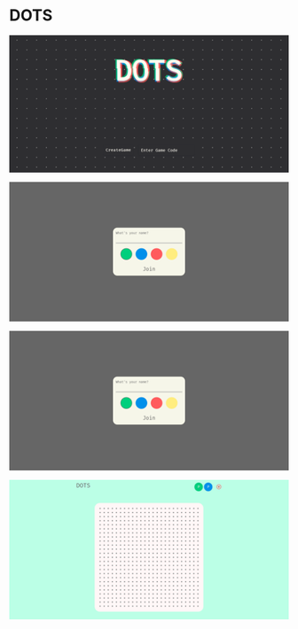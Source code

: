 # DOTS

![Home page](/assets/Screenshot%20(113).png)

![Game start](/assets/Screenshot%20(114).png)

![Host start block](/assets/Screenshot%20(114).png)

![Game](/assets/Screenshot%20(116).png)
